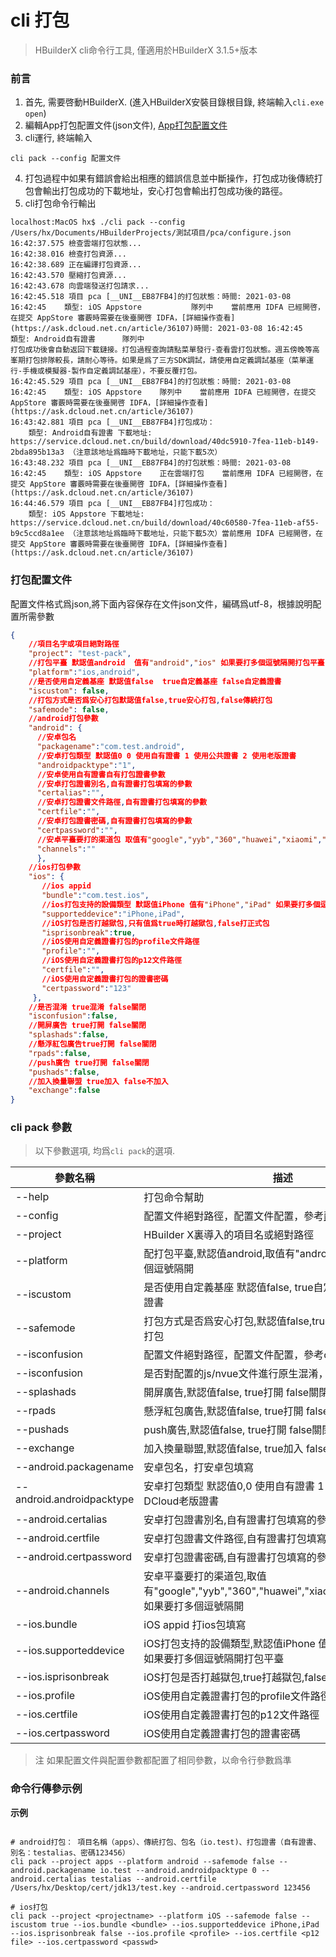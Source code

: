 # cli 打包

> HBuilderX cli命令行工具, 僅適用於HBuilderX 3.1.5+版本

### 前言

1. 首先, 需要啓動HBuilderX. (進入HBuilderX安裝目錄根目錄, 終端輸入`cli.exe open`)
2. 編輯App打包配置文件(json文件), [App打包配置文件](/cli/README?id=cli打包配置文件)
3. cli運行, 終端輸入
```shell
cli pack --config 配置文件
```
4. 打包過程中如果有錯誤會給出相應的錯誤信息並中斷操作，打包成功後傳統打包會輸出打包成功的下載地址，安心打包會輸出打包成功後的路徑。
5. cli打包命令行輸出
```
localhost:MacOS hx$ ./cli pack --config /Users/hx/Documents/HBuilderProjects/測試項目/pca/configure.json
16:42:37.575 檢查雲端打包狀態...
16:42:38.016 檢查打包資源...
16:42:38.689 正在編譯打包資源...
16:42:43.570 壓縮打包資源...
16:42:43.678 向雲端發送打包請求...
16:42:45.518 項目 pca [__UNI__EB87FB4]的打包狀態：時間: 2021-03-08 16:42:45    類型: iOS Appstore    		隊列中    當前應用 IDFA 已經開啓，在提交 AppStore 審覈時需要在後臺開啓 IDFA，[詳細操作查看](https://ask.dcloud.net.cn/article/36107)時間: 2021-03-08 16:42:45    類型: Android自有證書    	隊列中    
打包成功後會自動返回下載鏈接。打包過程查詢請點菜單發行-查看雲打包狀態。週五傍晚等高峯期打包排隊較長，請耐心等待。如果是爲了三方SDK調試，請使用自定義調試基座（菜單運行-手機或模擬器-製作自定義調試基座），不要反覆打包。
16:42:45.529 項目 pca [__UNI__EB87FB4]的打包狀態：時間: 2021-03-08 16:42:45    類型: iOS Appstore    隊列中    當前應用 IDFA 已經開啓，在提交 AppStore 審覈時需要在後臺開啓 IDFA，[詳細操作查看](https://ask.dcloud.net.cn/article/36107)
16:43:42.881 項目 pca [__UNI__EB87FB4]打包成功：
    類型: Android自有證書 下載地址: https://service.dcloud.net.cn/build/download/40dc5910-7fea-11eb-b149-2bda895b13a3 （注意該地址爲臨時下載地址，只能下載5次）
16:43:48.232 項目 pca [__UNI__EB87FB4]的打包狀態：時間: 2021-03-08 16:42:45    類型: iOS Appstore    正在雲端打包    當前應用 IDFA 已經開啓，在提交 AppStore 審覈時需要在後臺開啓 IDFA，[詳細操作查看](https://ask.dcloud.net.cn/article/36107)
16:44:46.579 項目 pca [__UNI__EB87FB4]打包成功：
    類型: iOS Appstore 下載地址: https://service.dcloud.net.cn/build/download/40c60580-7fea-11eb-af55-b9c5ccd8a1ee （注意該地址爲臨時下載地址，只能下載5次）當前應用 IDFA 已經開啓，在提交 AppStore 審覈時需要在後臺開啓 IDFA，[詳細操作查看](https://ask.dcloud.net.cn/article/36107)
```

### 打包配置文件

配置文件格式爲json,將下面內容保存在文件json文件，編碼爲utf-8，根據說明配置所需參數

```json
{
    //項目名字或項目絕對路徑
    "project": "test-pack",
    //打包平臺 默認值android  值有"android","ios" 如果要打多個逗號隔開打包平臺
    "platform":"ios,android",
    //是否使用自定義基座 默認值false  true自定義基座 false自定義證書
    "iscustom": false,
    //打包方式是否爲安心打包默認值false,true安心打包,false傳統打包
    "safemode": false,
    //android打包參數
    "android": {
      //安卓包名
      "packagename":"com.test.android",
      //安卓打包類型 默認值0 0 使用自有證書 1 使用公共證書 2 使用老版證書
      "androidpacktype":"1",
      //安卓使用自有證書自有打包證書參數
      //安卓打包證書別名,自有證書打包填寫的參數
      "certalias":"",
      //安卓打包證書文件路徑,自有證書打包填寫的參數
      "certfile":"",
      //安卓打包證書密碼,自有證書打包填寫的參數
      "certpassword":"",
      //安卓平臺要打的渠道包 取值有"google","yyb","360","huawei","xiaomi","oppo","vivo"，如果要打多個逗號隔開
      "channels":""
      },
    //ios打包參數
    "ios": {
       //ios appid
       "bundle":"com.test.ios",
       //ios打包支持的設備類型 默認值iPhone 值有"iPhone","iPad" 如果要打多個逗號隔開打包平臺
       "supporteddevice":"iPhone,iPad",
       //iOS打包是否打越獄包,只有值爲true時打越獄包,false打正式包
       "isprisonbreak":true,
       //iOS使用自定義證書打包的profile文件路徑
       "profile":"",
       //iOS使用自定義證書打包的p12文件路徑
       "certfile":"",
       //iOS使用自定義證書打包的證書密碼
       "certpassword":"123"
     },
    //是否混淆 true混淆 false關閉
    "isconfusion":false,
    //開屏廣告 true打開 false關閉
    "splashads":false,
    //懸浮紅包廣告true打開 false關閉
    "rpads":false,
    //push廣告 true打開 false關閉
    "pushads":false,
    //加入換量聯盟 true加入 false不加入
    "exchange":false
}
```

### cli pack 參數

> 以下參數選項, 均爲`cli pack`的選項.

|參數名稱	    |描述	    |
|--			|--			|
|--help	|打包命令幫助		|
|--config	|配置文件絕對路徑，配置文件配置，參考[配置文件](/cli/README?id=cli打包配置文件)	|
|--project	|HBuilder X裏導入的項目名或絕對路徑		|
|--platform	|配打包平臺,默認值android,取值有"android","ios"如果要打多個逗號隔開		|
|--iscustom	|是否使用自定義基座 默認值false, true自定義基座 false自定義證書		|
|--safemode	|打包方式是否爲安心打包,默認值false,true安心打包,false傳統打包		|
|--isconfusion	|配置文件絕對路徑，配置文件配置，參考configure.json		|
|--isconfusion  | 是否對配置的js/nvue文件進行原生混淆，true打開 false關閉|
|--splashads	|開屏廣告,默認值false, true打開 false關閉		|
|--rpads	|懸浮紅包廣告,默認值false, true打開 false關閉		|
|--pushads	|push廣告,默認值false, true打開 false關閉		|
|--exchange	|加入換量聯盟,默認值false, true加入 false不加入		|
|--android.packagename	|安卓包名，打安卓包填寫		|
|--android.androidpacktype	|安卓打包類型 默認值0,0 使用自有證書 1 使用公共證書 2 使用DCloud老版證書	|
|--android.certalias	|安卓打包證書別名,自有證書打包填寫的參數		|
|--android.certfile	|安卓打包證書文件路徑,自有證書打包填寫的參數		|
|--android.certpassword	|安卓打包證書密碼,自有證書打包填寫的參數		|
|--android.channels	|安卓平臺要打的渠道包,取值有"google","yyb","360","huawei","xiaomi","oppo","vivo"，如果要打多個逗號隔開		|
|--ios.bundle	|iOS appid 打ios包填寫		|
|--ios.supporteddevice	|iOS打包支持的設備類型,默認值iPhone 值有"iPhone","iPad" 如果要打多個逗號隔開打包平臺		|
|--ios.isprisonbreak	|iOS打包是否打越獄包,true打越獄包,false正式包		|
|--ios.profile	|iOS使用自定義證書打包的profile文件路徑		|
|--ios.certfile	|iOS使用自定義證書打包的p12文件路徑		|
|--ios.certpassword 	|iOS使用自定義證書打包的證書密碼		|

> 注 如果配置文件與配置參數都配置了相同參數，以命令行參數爲準

### 命令行傳參示例

**示例**

```shell

# android打包： 項目名稱（apps）、傳統打包、包名（io.test)、打包證書（自有證書、別名：testalias、密碼123456）
cli pack --project apps --platform android --safemode false --android.packagename io.test --android.androidpacktype 0 --android.certalias testalias --android.certfile /Users/hx/Desktop/cert/jdk13/test.key --android.certpassword 123456

# ios打包
cli pack --project <projectname> --platform iOS --safemode false --iscustom true --ios.bundle <bundle> --ios.supporteddevice iPhone,iPad --ios.isprisonbreak false --ios.profile <profile> --ios.certfile <p12 file> --ios.certpassword <passwd>
```